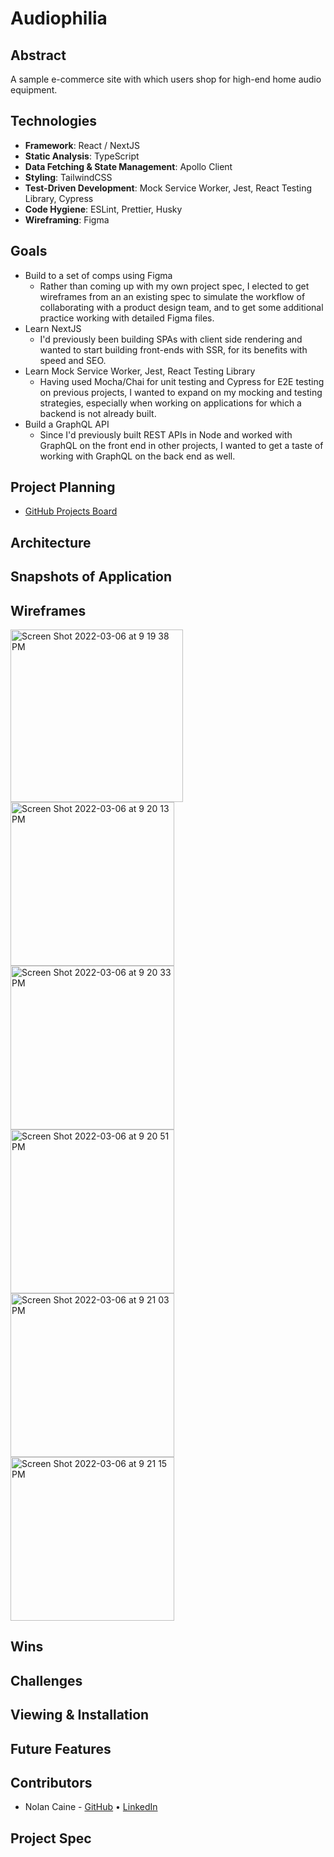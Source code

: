 # Audiophilia

## Abstract
A sample e-commerce site with which users shop for high-end home audio equipment.

## Technologies
- **Framework**: React / NextJS
- **Static Analysis**: TypeScript
- **Data Fetching & State Management**: Apollo Client
- **Styling**: TailwindCSS
- **Test-Driven Development**: Mock Service Worker, Jest, React Testing Library, Cypress
- **Code Hygiene**: ESLint, Prettier, Husky
- **Wireframing**: Figma

## Goals
- Build to a set of comps using Figma
  - Rather than coming up with my own project spec, I elected to get wireframes from an an existing spec to simulate the workflow of collaborating with a product design team, and to get some additional practice working with detailed Figma files.
- Learn NextJS
  - I'd previously been building SPAs with client side rendering and wanted to start building front-ends with SSR, for its benefits with speed and SEO.
- Learn Mock Service Worker, Jest, React Testing Library
  - Having used Mocha/Chai for unit testing and Cypress for E2E testing on previous projects, I wanted to expand on my mocking and testing strategies, especially when working on applications for which a backend is not already built.
- Build a GraphQL API
  - Since I'd previously built REST APIs in Node and worked with GraphQL on the front end in other projects, I wanted to get a taste of working with GraphQL on the back end as well.

## Project Planning
- [GitHub Projects Board](https://github.com/n0land0/audiophilia/projects/1)

## Architecture

## Snapshots of Application

## Wireframes
<img width="276" alt="Screen Shot 2022-03-06 at 9 19 38 PM" src="https://user-images.githubusercontent.com/79823098/156967356-306380f9-6217-4a9d-92fa-04bb171c7d19.png"><img width="262" alt="Screen Shot 2022-03-06 at 9 20 13 PM" src="https://user-images.githubusercontent.com/79823098/156967521-9b6b9d61-c775-42c5-bbbd-0bf2e699dbc6.png"><img width="262" alt="Screen Shot 2022-03-06 at 9 20 33 PM" src="https://user-images.githubusercontent.com/79823098/156967530-2160e4a7-0015-4377-b23f-6f6cb3d3dcb6.png"><img width="262" alt="Screen Shot 2022-03-06 at 9 20 51 PM" src="https://user-images.githubusercontent.com/79823098/156967535-ac57152e-e2a5-4601-82d8-c33d8e1b48ea.png"><img width="262" alt="Screen Shot 2022-03-06 at 9 21 03 PM" src="https://user-images.githubusercontent.com/79823098/156967539-1332ec71-fbe9-4971-8bf5-b55ddd475eca.png"><img width="262" alt="Screen Shot 2022-03-06 at 9 21 15 PM" src="https://user-images.githubusercontent.com/79823098/156967546-271c9fff-58a9-4523-88cc-de3b7992a462.png">

## Wins

## Challenges

## Viewing & Installation

## Future Features

## Contributors
- Nolan Caine - [GitHub](https://github.com/n0land0) • [LinkedIn](https://www.linkedin.com/in/nolancaine/)

## Project Spec

